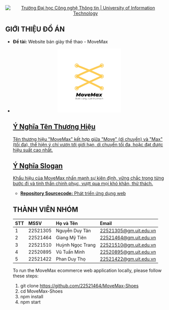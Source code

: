  <p align="center">
<a href="https://www.uit.edu.vn/" title="Trường Đại học Công nghệ Thông tin" style="border: none;">
<img src="https://i.imgur.com/WmMnSRt.png" alt="Trường Đại học Công nghệ Thông tin | University of Information Technology">
</a>
</p>


## GIỚI THIỆU ĐỒ ÁN

-    **Đề tài:** Website bán giày thể thao - MoveMax
  
-    <p align="center">
     <a href="https://drive.google.com/drive/folders/1XeAbOJGT06D1Ibj21rMEsLf9drxzC2E3?usp=drive_link" title="Logo MoveMax" style="border: none;">
        <img src="ava.jpg" alt="Logo MoveMax" style="width: 200px; height: auto;>
     </a>
     </p> 
##Ý nghĩa

<h2>Ý Nghĩa Logo</h2>
<p>Hình ảnh trung tâm của logo là hình ảnh dây giày, một phần không thể thiếu của giày thể thao. Hình ảnh dây giày nhìn một cách trừu tượng sẽ thấy được hai chữ "M" đối nhau, tượng trưng cho tên thương hiệu MoveMax.</p>

<h2>Ý Nghĩa Tên Thương Hiệu</h2>
<p>Tên thương hiệu "MoveMax" kết hợp giữa "Move" (di chuyển) và "Max" (tối đa), thể hiện ý chí vươn tới giới hạn, di chuyển tối đa, hoặc đạt được hiệu suất cao nhất.</p>

<h2>Ý Nghĩa Slogan</h2>
<p>Khẩu hiệu của MoveMax nhấn mạnh sự kiên định, vững chắc trong từng bước đi và tinh thần chinh phục, vượt qua mọi khó khăn, thử thách.</p>

 
-    **Repository Sourcecode:** [Phát triển ứng dụng web](https://github.com/22521464/MoveMax-Shoes)
## THÀNH VIÊN NHÓM

| STT | MSSV     | Họ và Tên            | Email                  |
| :-- | :------- | :------------------- | :--------------------- |
| 1   | 22521305 | Nguyễn Duy Tân       | 22521305@gm.uit.edu.vn |
| 2   | 22521464 | Giang Mỹ Tiên        | 22521464@gm.uit.edu.vn |
| 3   | 22521510 | Huỳnh Ngọc Trang     | 22521510@gm.uit.edu.vn |
| 4   | 22520895 | Vũ Tuấn Minh         | 22520895@gm.uit.edu.vn |
| 5   | 22521422 | Phan Duy Thọ         | 22521422@gm.uit.edu.vn |

To run the MoveMax ecommerce web application locally, please follow these steps:

1. git clone https://github.com/22521464/MoveMax-Shoes
2. cd MoveMax-Shoes
3. npm install
4. npm start

